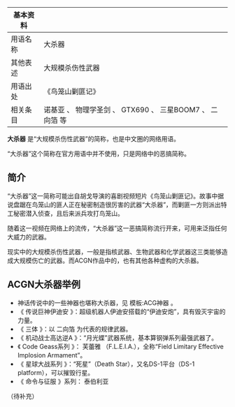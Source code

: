 |  **基本资料**  ||
|---|---|
|用语名称  |  大杀器   |
|其他表述  |  大规模杀伤性武器   |
|用语出处  |  《鸟笼山剿匪记》   |
|相关条目  |  诺基亚  、  物理学圣剑  、  GTX690  、  三星BOOM7  、  二向箔  等   |
  
**大杀器** 是“大规模杀伤性武器”的简称，也是中文圈的网络用语。

“大杀器”这个简称在官方用语中并不使用，只是网络中的恶搞简称。

##  简介

“大杀器”这一简称可能出自胡戈导演的喜剧视频短片《鸟笼山剿匪记》。故事中据说盘踞在鸟笼山的匪人正在秘密制造很厉害的武器“大杀器”，而剿匪一方则派出特工秘密潜入侦查，且后来派兵攻打鸟笼山。

随着这一视频在网络上的流传，“大杀器”这一恶搞简称流行开来，可用来泛指任何大威力的武器。

现实中的大规模杀伤性武器，一般是指核武器、生物武器和化学武器这三类能够造成大规模伤亡的武器。而ACGN作品中的，也有其他各种虚构的大杀器。

##  ACGN大杀器举例

  * 神话传说中的一些神器也堪称大杀器，见  模板:ACG神器  。 
  * 《  传说巨神伊迪安  》：超级机器人伊迪安搭载的“伊迪安炮”，具有毁灭宇宙的力量。 
  * 《  三体  》：以  二向箔  为代表的规律武器。 
  * 《  机动战士高达逆A  》：“月光蝶”武器系统，基本算钢弹系列最强武器了。 
  * 《  Code Geass系列  》：  芙蕾雅  （F.L.E.I.A.），全称“Field Limitary Effective Implosion Armament”。 
  * 《  星球大战系列  》：“死星”（Death Star），又名DS-1平台（DS-1 platform），可以摧毁行星。 
  * 《  命令与征服  》系列：  泰伯利亚 

（待补充）

  

